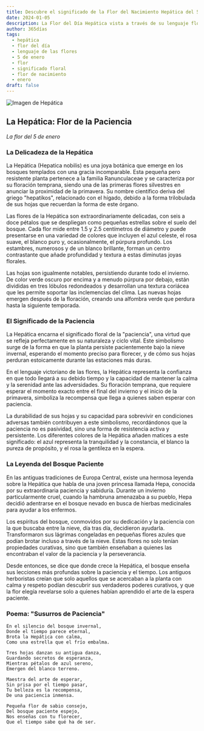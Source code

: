 ```yaml
---
title: Descubre el significado de la Flor del Nacimiento Hepática del 5 de enero
date: 2024-01-05
description: La Flor del Día Hepática vista a través de su lenguaje floral e historias
author: 365días
tags:
  - hepática
  - flor del día
  - lenguaje de las flores
  - 5 de enero
  - flor
  - significado floral
  - flor de nacimiento
  - enero
draft: false
---
```


![Imagen de Hepática](https://cdn.pixabay.com/photo/2018/04/18/08/59/flower-3329845_1280.jpg#center#center)


## La Hepática: Flor de la Paciencia
*La flor del 5 de enero*

### La Delicadeza de la Hepática

La Hepática (Hepatica nobilis) es una joya botánica que emerge en los bosques templados con una gracia incomparable. Esta pequeña pero resistente planta pertenece a la familia Ranunculaceae y se caracteriza por su floración temprana, siendo una de las primeras flores silvestres en anunciar la proximidad de la primavera. Su nombre científico deriva del griego "hepatikos", relacionado con el hígado, debido a la forma trilobulada de sus hojas que recuerdan la forma de este órgano.

Las flores de la Hepática son extraordinariamente delicadas, con seis a doce pétalos que se despliegan como pequeñas estrellas sobre el suelo del bosque. Cada flor mide entre 1.5 y 2.5 centímetros de diámetro y puede presentarse en una variedad de colores que incluyen el azul celeste, el rosa suave, el blanco puro y, ocasionalmente, el púrpura profundo. Los estambres, numerosos y de un blanco brillante, forman un centro contrastante que añade profundidad y textura a estas diminutas joyas florales.

Las hojas son igualmente notables, persistiendo durante todo el invierno. De color verde oscuro por encima y a menudo púrpura por debajo, están divididas en tres lóbulos redondeados y desarrollan una textura coriácea que les permite soportar las inclemencias del clima. Las nuevas hojas emergen después de la floración, creando una alfombra verde que perdura hasta la siguiente temporada.

### El Significado de la Paciencia

La Hepática encarna el significado floral de la "paciencia", una virtud que se refleja perfectamente en su naturaleza y ciclo vital. Este simbolismo surge de la forma en que la planta persiste pacientemente bajo la nieve invernal, esperando el momento preciso para florecer, y de cómo sus hojas perduran estoicamente durante las estaciones más duras.

En el lenguaje victoriano de las flores, la Hepática representa la confianza en que todo llegará a su debido tiempo y la capacidad de mantener la calma y la serenidad ante las adversidades. Su floración temprana, que requiere esperar el momento exacto entre el final del invierno y el inicio de la primavera, simboliza la recompensa que llega a quienes saben esperar con paciencia.

La durabilidad de sus hojas y su capacidad para sobrevivir en condiciones adversas también contribuyen a este simbolismo, recordándonos que la paciencia no es pasividad, sino una forma de resistencia activa y persistente. Los diferentes colores de la Hepática añaden matices a este significado: el azul representa la tranquilidad y la constancia, el blanco la pureza de propósito, y el rosa la gentileza en la espera.

### La Leyenda del Bosque Paciente

En las antiguas tradiciones de Europa Central, existe una hermosa leyenda sobre la Hepática que habla de una joven princesa llamada Hepa, conocida por su extraordinaria paciencia y sabiduría. Durante un invierno particularmente cruel, cuando la hambruna amenazaba a su pueblo, Hepa decidió adentrarse en el bosque nevado en busca de hierbas medicinales para ayudar a los enfermos.

Los espíritus del bosque, conmovidos por su dedicación y la paciencia con la que buscaba entre la nieve, día tras día, decidieron ayudarla. Transformaron sus lágrimas congeladas en pequeñas flores azules que podían brotar incluso a través de la nieve. Estas flores no solo tenían propiedades curativas, sino que también enseñaban a quienes las encontraban el valor de la paciencia y la perseverancia.

Desde entonces, se dice que donde crece la Hepática, el bosque enseña sus lecciones más profundas sobre la paciencia y el tiempo. Los antiguos herboristas creían que solo aquellos que se acercaban a la planta con calma y respeto podían descubrir sus verdaderos poderes curativos, y que la flor elegía revelarse solo a quienes habían aprendido el arte de la espera paciente.

### Poema: "Susurros de Paciencia"

```
En el silencio del bosque invernal,
Donde el tiempo parece eternal,
Brota la Hepática con calma,
Como una estrella que el frío embalma.

Tres hojas danzan su antigua danza,
Guardando secretos de esperanza,
Mientras pétalos de azul sereno,
Emergen del blanco terreno.

Maestra del arte de esperar,
Sin prisa por el tiempo pasar,
Tu belleza es la recompensa,
De una paciencia inmensa.

Pequeña flor de sabio consejo,
Del bosque paciente espejo,
Nos enseñas con tu florecer,
Que el tiempo sabe qué ha de ser.
```